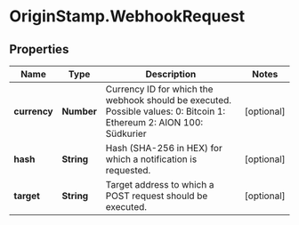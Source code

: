 # OriginStamp.WebhookRequest

## Properties
Name | Type | Description | Notes
------------ | ------------- | ------------- | -------------
**currency** | **Number** | Currency ID for which the webhook should be executed. Possible values: 0: Bitcoin 1: Ethereum 2: AION 100: Südkurier | [optional] 
**hash** | **String** | Hash (SHA-256 in HEX) for which a notification is requested. | [optional] 
**target** | **String** | Target address to which a POST request should be executed. | [optional] 


